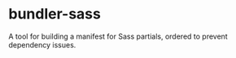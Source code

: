 bundler-sass
============

A tool for building a manifest for Sass partials, ordered to prevent dependency issues.
